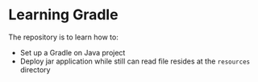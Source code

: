 # Learning Gradle
The repository is to learn how to:
- Set up a Gradle on Java project
- Deploy jar application while still can read file resides at the `resources` directory 
